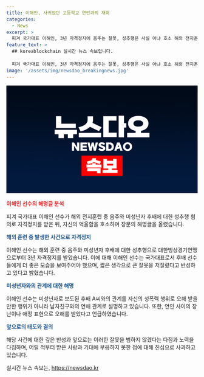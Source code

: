 ```yaml
---
title: 이해인, 사귀었던 고등학교 연인과의 재회
categories:
  - News
excerpt: >
  피겨 국가대표 이해인, 3년 자격정지에 음주는 잘못, 성추행은 사실 아냐 호소 해외 전지훈련 중 음주와 미성년자 후배와의 관계로 자격정지를 받은 이해인이 불쾌함을 고백하며 해명글을 올렸다. 이해인은 미성년자와의 관계는 연인 간의 애정표현이었다고 주장하며 깊이 반성하고 더 이상의 오류를 범하지 않을 것을 약속했다.
feature_text: >
  ## koreablockchain 실시간 뉴스 속보입니다.

  피겨 국가대표 이해인, 3년 자격정지에 음주는 잘못, 성추행은 사실 아냐 호소 해외 전지훈련 중 음주와 미성년자 후배와의 관계로 자격정지를 받은 이해인이 불쾌함을 고백하며 해명글을 올렸다. 이해인은 미성년자와의 관계는 연인 간의 애정표현이었다고 주장하며 깊이 반성하고 더 이상의 오류를 범하지 않을 것을 약속했다.
image: '/assets/img/newsdao_breakingnews.jpg'
---
```


<p><img src="/assets/img/newsdao_breakingnews.jpg" alt="koreablockchain 속보" /></p>

<p><b><span style="color: #ee2323;">이해인 선수의 해명글 분석</span></b></p>

<p data-ke-size="size16">피겨 국가대표 이해인 선수가 해외 전지훈련 중 음주와 미성년자 후배에 대한 성추행 혐의로 자격정지를 받은 뒤, 자신의 억울함을 호소하며 장문의 해명글을 올렸습니다.</p>

<p><b><span style="color: #1a5490;">해외 훈련 중 발생한 사건으로 자격정지</span></b></p>

<p data-ke-size="size16">이해인 선수는 해외 훈련 중 음주와 미성년자 후배에 대한 성추행으로 대한빙상경기연맹으로부터 3년 자격정지를 받았습니다. 이에 대해 이해인 선수는 국가대표로서 후배 선수들에게 더 좋은 모습을 보여주어야 했으며, 짧은 생각으로 큰 잘못을 저질렀다고 반성하고 있다고 밝혔습니다.</p>

<p><b><span style="color: #1a5490;">미성년자와의 관계에 대한 해명</span></b></p>

<p data-ke-size="size16">이해인 선수는 미성년자로 보도된 후배 A씨와의 관계를 자신의 성폭력 행위로 오해 받을만한 행위가 아니라 남자친구와의 연애 관계로 설명하고 있습니다. 또한, 연인 사이의 장난이나 애정 표현으로 오해를 받았다고 언급하였습니다.</p>

<p><b><span style="color: #1a5490;">앞으로의 태도와 결의</span></b></p>

<p data-ke-size="size16">해당 사건에 대한 깊은 반성과 앞으로는 이러한 잘못을 범하지 않겠다는 다짐과 노력을 다짐하며, 어릴 적부터 받은 사랑과 기대에 부응하지 못한 점에 대해 진심으로 사과하고 있습니다.</p>
실시간 뉴스 속보는, <a href="https://newsdao.kr" rel="dofollow">https://newsdao.kr</a>


